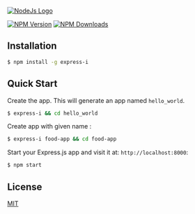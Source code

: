 [![NodeJs Logo](https://upload.wikimedia.org/wikipedia/commons/d/d9/Node.js_logo.svg)](https://nodejs.org/en/)

[![NPM Version][npm-image]][npm-url]
[![NPM Downloads][downloads-image]][downloads-url]

## Installation

```sh
$ npm install -g express-i
```

## Quick Start

Create the app. This will generate an app named `hello_world`.

```bash
$ express-i && cd hello_world
```

Create app with given name :

```bash
$ express-i food-app && cd food-app
```

Start your Express.js app and visit it at: `http://localhost:8000`:

```bash
$ npm start
```


## License

[MIT](LICENSE)

[npm-image]: https://img.shields.io/npm/v/express-generator.svg
[npm-url]: https://npmjs.org/package/express-generator
[downloads-image]: https://img.shields.io/npm/dm/express-generator.svg
[downloads-url]: https://npmjs.org/package/express-generator